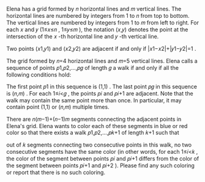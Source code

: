 Elena has a grid formed by 𝑛
horizontal lines and 𝑚
vertical lines. The horizontal lines are numbered by integers from 1
to 𝑛
from top to bottom. The vertical lines are numbered by integers from 1
to 𝑚
from left to right. For each 𝑥
and 𝑦
(1≤𝑥≤𝑛
, 1≤𝑦≤𝑚
), the notation (𝑥,𝑦)
denotes the point at the intersection of the 𝑥
-th horizontal line and 𝑦
-th vertical line.

Two points (𝑥1,𝑦1)
and (𝑥2,𝑦2)
are adjacent if and only if |𝑥1−𝑥2|+|𝑦1−𝑦2|=1
.

The grid formed by 𝑛=4
horizontal lines and 𝑚=5
vertical lines.
Elena calls a sequence of points 𝑝1,𝑝2,…,𝑝𝑔
of length 𝑔
a walk if and only if all the following conditions hold:

The first point 𝑝1
in this sequence is (1,1)
.
The last point 𝑝𝑔
in this sequence is (𝑛,𝑚)
.
For each 1≤𝑖<𝑔
, the points 𝑝𝑖
and 𝑝𝑖+1
are adjacent.
Note that the walk may contain the same point more than once. In particular, it may contain point (1,1)
or (𝑛,𝑚)
multiple times.

There are 𝑛(𝑚−1)+(𝑛−1)𝑚
segments connecting the adjacent points in Elena's grid. Elena wants to color each of these segments in blue or red
color so that there exists a walk 𝑝1,𝑝2,…,𝑝𝑘+1
of length 𝑘+1
such that

out of 𝑘
segments connecting two consecutive points in this walk, no two consecutive segments have the same color (in other
words, for each 1≤𝑖<𝑘
, the color of the segment between points 𝑝𝑖
and 𝑝𝑖+1
differs from the color of the segment between points 𝑝𝑖+1
and 𝑝𝑖+2
).
Please find any such coloring or report that there is no such coloring.